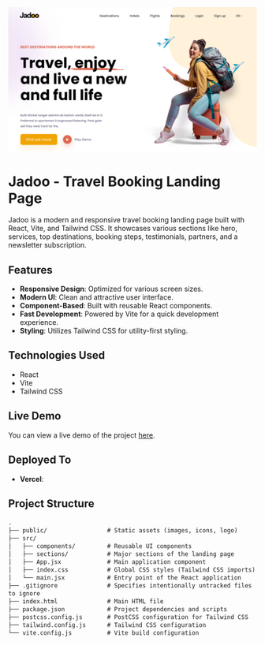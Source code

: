 ![Jadoo Cover Image](public/readme_cover.png)

# Jadoo - Travel Booking Landing Page

Jadoo is a modern and responsive travel booking landing page built with React, Vite, and Tailwind CSS. It showcases various sections like hero, services, top destinations, booking steps, testimonials, partners, and a newsletter subscription.

## Features

- **Responsive Design**: Optimized for various screen sizes.
- **Modern UI**: Clean and attractive user interface.
- **Component-Based**: Built with reusable React components.
- **Fast Development**: Powered by Vite for a quick development experience.
- **Styling**: Utilizes Tailwind CSS for utility-first styling.

## Technologies Used

- React
- Vite
- Tailwind CSS

## Live Demo

You can view a live demo of the project [here](https://jadoo-traveller.vercel.app/).

## Deployed To

- **Vercel**:

## Project Structure

```
.
├── public/                 # Static assets (images, icons, logo)
├── src/
│   ├── components/         # Reusable UI components
│   ├── sections/           # Major sections of the landing page
│   ├── App.jsx             # Main application component
│   ├── index.css           # Global CSS styles (Tailwind CSS imports)
│   └── main.jsx            # Entry point of the React application
├── .gitignore              # Specifies intentionally untracked files to ignore
├── index.html              # Main HTML file
├── package.json            # Project dependencies and scripts
├── postcss.config.js       # PostCSS configuration for Tailwind CSS
├── tailwind.config.js      # Tailwind CSS configuration
└── vite.config.js          # Vite build configuration
```
